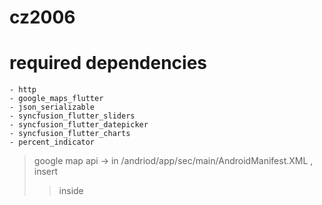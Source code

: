 # cz2006
# required dependencies
    - http
    - google_maps_flutter
    - json_serializable
    - syncfusion_flutter_sliders
    - syncfusion_flutter_datepicker
    - syncfusion_flutter_charts
    - percent_indicator

> google map api -> in /andriod/app/sec/main/AndroidManifest.XML , insert
>> <meta-data
>> android:name="com.google.android.geo.API_KEY"
>> android:value="AIzaSyDKKyOlWW3TvU3wldXJyEB1BQew0C02PHM"/>
>inside <application> </application>

